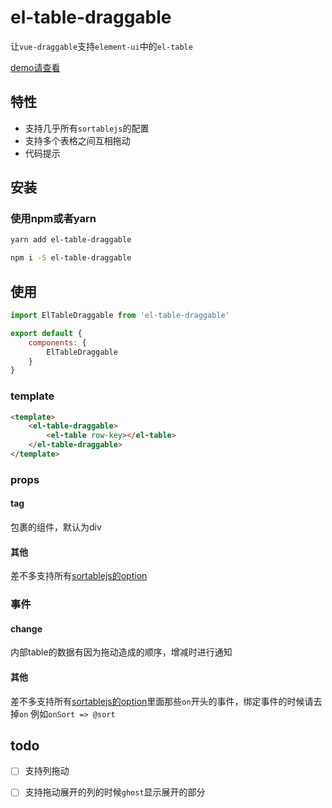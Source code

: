 # el-table-draggable

让`vue-draggable`支持`element-ui`中的`el-table`

[demo请查看](https://www.mizuka.top/el-table-draggable/)

## 特性
- 支持几乎所有`sortablejs`的配置
- 支持多个表格之间互相拖动
- 代码提示

## 安装

### 使用npm或者yarn

```bash
yarn add el-table-draggable

npm i -S el-table-draggable
```
## 使用

```js
import ElTableDraggable from 'el-table-draggable'

export default {
    components: {
        ElTableDraggable
    }
}
```

### template
```html
<template>
    <el-table-draggable>
        <el-table row-key></el-table>
    </el-table-draggable>
</template>
```

### props
#### tag
包裹的组件，默认为div

#### 其他
差不多支持所有[sortablejs的option](https://github.com/SortableJS/Sortable#options)

### 事件

#### change
内部table的数据有因为拖动造成的顺序，增减时进行通知

#### 其他
差不多支持所有[sortablejs的option](https://github.com/SortableJS/Sortable#options)里面那些`on`开头的事件，绑定事件的时候请去掉`on` 例如`onSort => @sort`

## todo

- [ ] 支持列拖动  
- [ ] 支持拖动展开的列的时候`ghost`显示展开的部分

